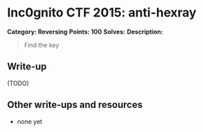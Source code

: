 # Inc0gnito CTF 2015: anti-hexray

**Category: Reversing** 
**Points: 100** 
**Solves:** 
**Description:**

> Find the key


## Write-up

(TODO)

## Other write-ups and resources

* none yet
